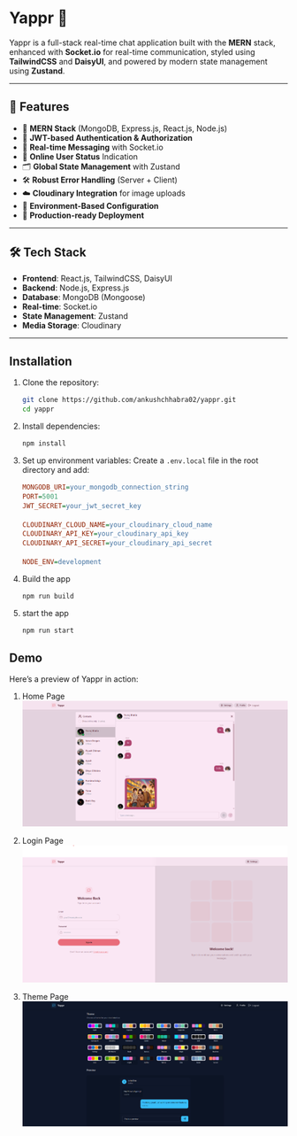 # Yappr 💬

Yappr is a full-stack real-time chat application built with the **MERN** stack, enhanced with **Socket.io** for real-time communication, styled using **TailwindCSS** and **DaisyUI**, and powered by modern state management using **Zustand**.

---

## 🚀 Features

- 🌟 **MERN Stack** (MongoDB, Express.js, React.js, Node.js)
- 🎃 **JWT-based Authentication & Authorization**
- 👾 **Real-time Messaging** with Socket.io
- 🚦 **Online User Status** Indication
- 🗂️ **Global State Management** with Zustand
- 🛠️ **Robust Error Handling** (Server + Client)
- ☁️ **Cloudinary Integration** for image uploads
- 🧪 **Environment-Based Configuration**
- 🚀 **Production-ready Deployment**

---

## 🛠️ Tech Stack

- **Frontend**: React.js, TailwindCSS, DaisyUI
- **Backend**: Node.js, Express.js
- **Database**: MongoDB (Mongoose)
- **Real-time**: Socket.io
- **State Management**: Zustand
- **Media Storage**: Cloudinary

---

## Installation

1.  Clone the repository:

    ```sh
    git clone https://github.com/ankushchhabra02/yappr.git
    cd yappr
    ```

2.  Install dependencies:

    ```sh
    npm install
    ```

3.  Set up environment variables:
    Create a `.env.local` file in the root directory and add:

    ```ini
    MONGODB_URI=your_mongodb_connection_string
    PORT=5001
    JWT_SECRET=your_jwt_secret_key

    CLOUDINARY_CLOUD_NAME=your_cloudinary_cloud_name
    CLOUDINARY_API_KEY=your_cloudinary_api_key
    CLOUDINARY_API_SECRET=your_cloudinary_api_secret

    NODE_ENV=development
    ```

4.  Build the app

    ```sh
    npm run build
    ```

5.  start the app

    ```sh
    npm run start
    ```

## Demo

Here’s a preview of Yappr in action:

1. Home Page
   ![Yappr Demo](Screenshots/homePage.png)

2. Login Page
   ![Yappr Demo](Screenshots/loginPage.png)

3. Theme Page
   ![Yappr Demo](Screenshots/themePage.png)
